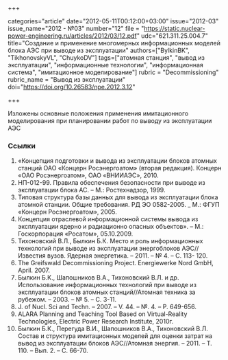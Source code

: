 +++

categories="article"
date="2012-05-11T00:12:00+03:00"
issue="2012-03"
issue_name="2012 - №03"
number="12"
file = "https://static.nuclear-power-engineering.ru/articles/2012/03/12.pdf"
udc="621.311.25.004.7"
title="Создание и применение многомерных информационных моделей блока АЭС при выводе из эксплуатации"
authors=["BylkinBK", "TikhonovskyVL", "ChuykoDV"]
tags=["атомная станция", "вывод из эксплуатации", "информационные технологии", "информационная система", "имитационное моделирование"]
rubric = "Decommissioning"
rubric_name = "Вывод из эксплуатации"
doi="https://doi.org/10.26583/npe.2012.3.12"

+++

Изложены основные положения применения имитационного моделирования при планировании работ по выводу из эксплуатации АЭС

### Ссылки

1. «Концепция подготовки и вывода из эксплуатации блоков атомных станций ОАО «Концерн Росэнергоатом» (вторая редакция). Концерн «ОАО Росэнергоатом», ОАО «ВНИИАЭС», 2010.
2. НП-012-99. Правила обеспечения безопасности при выводе из эксплуатации блока АС. – М.: Ростехнадзор, 1999.
3. Типовая структура базы данных для вывода из эксплуатации блока атомной станции. Общие требования. РД ЭО 0582-2005. _ М.: ФГУП «Концерн Росэнергоатом», 2005.
4. Концепция отраслевой информационной системы вывода из эксплуатации ядерно и радиационно опасных объектов». – М.: Госкорпорация «Росатом», 05.10.2009.
5. Тихоновский В.Л., Былкин Б.К. Место и роль информационных технологий при выводе из эксплуатации энергоблоков АЭС//Известия вузов. Ядерная энергетика. – 2011. – № 4. – С. 113- 120.
6. The Greifswald Decommissioning Project. Energiewerke Nord GmbH, April. 2007.
7. Былкин Б.К., Шапошников В.А., Тихоновский В.Л. и др. Использование информационных технологий при выводе из эксплуатации блоков атомных станций//Атомная техника за рубежом. – 2003. – № 5. – С. 3-11.
8. J. of Nucl. Sci and Techn. – 2007. – V. 44. – №. 4. – P. 649-656.
9. ALARA Planning and Teaching Tool Based on Virtual-Reality Technologies, Electric Power Research Institute, 2010г.
10. Былкин Б.К., Перегуда В.И., Шапошников В.А., Тихоновский В.Л. Состав и структура имитационных моделей для оценки затрат на вывод из эксплуатации блоков АЭС//Атомная энергия. – 2011. – Т. 110. – Вып. 2. – С. 66-70.